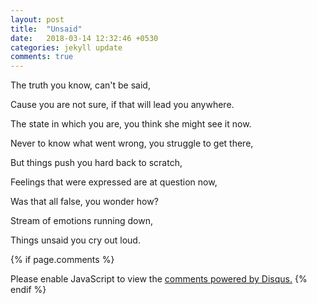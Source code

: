 ```yaml
---
layout: post
title:  "Unsaid"
date:   2018-03-14 12:32:46 +0530
categories: jekyll update
comments: true
---
```


The truth you know, can't be said,

Cause you are not sure, if that will lead you anywhere.

The state in which you are, you think she might see it now.

Never to know what went wrong, you struggle to get there,

But things push you hard back to scratch,

Feelings that were expressed are at question now,

Was that all false, you wonder how?

Stream of emotions running down,

Things unsaid you cry out loud.






{% if page.comments %}
<div id="disqus_thread"></div>
<script>

/**
*  RECOMMENDED CONFIGURATION VARIABLES: EDIT AND UNCOMMENT THE SECTION BELOW TO INSERT DYNAMIC VALUES FROM YOUR PLATFORM OR CMS.
*  LEARN WHY DEFINING THESE VARIABLES IS IMPORTANT: https://disqus.com/admin/universalcode/#configuration-variables*/
/*
var disqus_config = function () {
this.page.url = PAGE_URL;  // Replace PAGE_URL with your page's canonical URL variable
this.page.identifier = PAGE_IDENTIFIER; // Replace PAGE_IDENTIFIER with your page's unique identifier variable
};
*/
(function() { // DON'T EDIT BELOW THIS LINE
var d = document, s = d.createElement('script');
s.src = 'https://himanshu-mantri.disqus.com/embed.js';
s.setAttribute('data-timestamp', +new Date());
(d.head || d.body).appendChild(s);
})();
</script>
<noscript>Please enable JavaScript to view the <a href="https://disqus.com/?ref_noscript">comments powered by Disqus.</a></noscript>
{% endif %}                    
